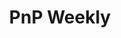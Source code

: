 ---
title: "PnP Weekly"
description: "Vesa Juvonen and Waldek Mastykarz talk about the latest news in the community."
image: "/images/guidance-background-pnp-weekly.webp"
externalUrl: "https://pnpweekly.podbean.com/"
---